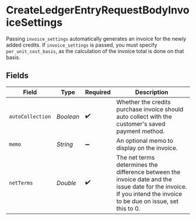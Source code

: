 # CreateLedgerEntryRequestBodyInvoiceSettings

Passing `invoice_settings` automatically generates an invoice for the newly added credits. If `invoice_settings` is passed, you must specify `per_unit_cost_basis`, as the calculation of the invoice total is done on that basis.


## Fields

| Field                                                                                                                                                             | Type                                                                                                                                                              | Required                                                                                                                                                          | Description                                                                                                                                                       |
| ----------------------------------------------------------------------------------------------------------------------------------------------------------------- | ----------------------------------------------------------------------------------------------------------------------------------------------------------------- | ----------------------------------------------------------------------------------------------------------------------------------------------------------------- | ----------------------------------------------------------------------------------------------------------------------------------------------------------------- |
| `autoCollection`                                                                                                                                                  | *Boolean*                                                                                                                                                         | :heavy_check_mark:                                                                                                                                                | Whether the credits purchase invoice should auto collect with the customer's saved payment method.                                                                |
| `memo`                                                                                                                                                            | *String*                                                                                                                                                          | :heavy_minus_sign:                                                                                                                                                | An optional memo to display on the invoice.                                                                                                                       |
| `netTerms`                                                                                                                                                        | *Double*                                                                                                                                                          | :heavy_check_mark:                                                                                                                                                | The net terms determines the difference between the invoice date and the issue date for the invoice. If you intend the invoice to be due on issue, set this to 0. |